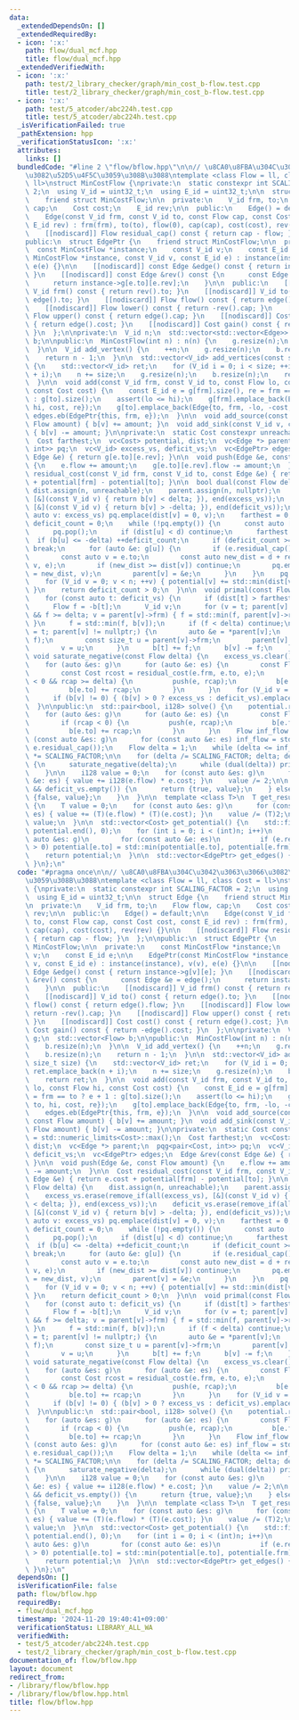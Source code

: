 ```yaml
---
data:
  _extendedDependsOn: []
  _extendedRequiredBy:
  - icon: ':x:'
    path: flow/dual_mcf.hpp
    title: flow/dual_mcf.hpp
  _extendedVerifiedWith:
  - icon: ':x:'
    path: test/2_library_checker/graph/min_cost_b-flow.test.cpp
    title: test/2_library_checker/graph/min_cost_b-flow.test.cpp
  - icon: ':x:'
    path: test/5_atcoder/abc224h.test.cpp
    title: test/5_atcoder/abc224h.test.cpp
  _isVerificationFailed: true
  _pathExtension: hpp
  _verificationStatusIcon: ':x:'
  attributes:
    links: []
  bundledCode: "#line 2 \"flow/bflow.hpp\"\n\n// \u8CA0\u8FBA\u304C\u3042\u3063\u3066\
    \u3082\u52D5\u4F5C\u3059\u308B\u3088\ntemplate <class Flow = ll, class Cost =\
    \ ll>\nstruct MinCostFlow {\nprivate:\n  static constexpr int SCALING_FACTOR =\
    \ 2;\n  using V_id = uint32_t;\n  using E_id = uint32_t;\n\n  struct Edge {\n\
    \    friend struct MinCostFlow;\n\n  private:\n    V_id frm, to;\n    Flow flow,\
    \ cap;\n    Cost cost;\n    E_id rev;\n\n  public:\n    Edge() = default;\n\n\
    \    Edge(const V_id frm, const V_id to, const Flow cap, const Cost cost, const\
    \ E_id rev) : frm(frm), to(to), flow(0), cap(cap), cost(cost), rev(rev) {}\n\n\
    \    [[nodiscard]] Flow residual_cap() const { return cap - flow; }\n  };\n\n\
    public:\n  struct EdgePtr {\n    friend struct MinCostFlow;\n\n  private:\n  \
    \  const MinCostFlow *instance;\n    const V_id v;\n    const E_id e;\n\n    EdgePtr(const\
    \ MinCostFlow *instance, const V_id v, const E_id e) : instance(instance), v(v),\
    \ e(e) {}\n\n    [[nodiscard]] const Edge &edge() const { return instance->g[v][e];\
    \ }\n    [[nodiscard]] const Edge &rev() const {\n      const Edge &e = edge();\n\
    \      return instance->g[e.to][e.rev];\n    }\n\n  public:\n    [[nodiscard]]\
    \ V_id frm() const { return rev().to; }\n    [[nodiscard]] V_id to() const { return\
    \ edge().to; }\n    [[nodiscard]] Flow flow() const { return edge().flow; }\n\
    \    [[nodiscard]] Flow lower() const { return -rev().cap; }\n    [[nodiscard]]\
    \ Flow upper() const { return edge().cap; }\n    [[nodiscard]] Cost cost() const\
    \ { return edge().cost; }\n    [[nodiscard]] Cost gain() const { return -edge().cost;\
    \ }\n  };\n\nprivate:\n  V_id n;\n  std::vector<std::vector<Edge>> g;\n  std::vector<Flow>\
    \ b;\n\npublic:\n  MinCostFlow(int n) : n(n) {\n    g.resize(n);\n    b.resize(n);\n\
    \  }\n\n  V_id add_vertex() {\n    ++n;\n    g.resize(n);\n    b.resize(n);\n\
    \    return n - 1;\n  }\n\n  std::vector<V_id> add_vertices(const size_t size)\
    \ {\n    std::vector<V_id> ret;\n    for (V_id i = 0; i < size; ++i) ret.emplace_back(n\
    \ + i);\n    n += size;\n    g.resize(n);\n    b.resize(n);\n    return ret;\n\
    \  }\n\n  void add(const V_id frm, const V_id to, const Flow lo, const Flow hi,\
    \ const Cost cost) {\n    const E_id e = g[frm].size(), re = frm == to ? e + 1\
    \ : g[to].size();\n    assert(lo <= hi);\n    g[frm].emplace_back(Edge{frm, to,\
    \ hi, cost, re});\n    g[to].emplace_back(Edge{to, frm, -lo, -cost, e});\n   \
    \ edges.eb(EdgePtr{this, frm, e});\n  }\n\n  void add_source(const V_id v, const\
    \ Flow amount) { b[v] += amount; }\n  void add_sink(const V_id v, const Flow amount)\
    \ { b[v] -= amount; }\n\nprivate:\n  static Cost constexpr unreachable = std::numeric_limits<Cost>::max();\n\
    \  Cost farthest;\n  vc<Cost> potential, dist;\n  vc<Edge *> parent;\n  pqg<pair<Cost,\
    \ int>> pq;\n  vc<V_id> excess_vs, deficit_vs;\n  vc<EdgePtr> edges;\n  Edge &rev(const\
    \ Edge &e) { return g[e.to][e.rev]; }\n\n  void push(Edge &e, const Flow amount)\
    \ {\n    e.flow += amount;\n    g[e.to][e.rev].flow -= amount;\n  }\n\n  Cost\
    \ residual_cost(const V_id frm, const V_id to, const Edge &e) { return e.cost\
    \ + potential[frm] - potential[to]; }\n\n  bool dual(const Flow delta) {\n   \
    \ dist.assign(n, unreachable);\n    parent.assign(n, nullptr);\n    excess_vs.erase(remove_if(all(excess_vs),\
    \ [&](const V_id v) { return b[v] < delta; }), end(excess_vs));\n    deficit_vs.erase(remove_if(all(deficit_vs),\
    \ [&](const V_id v) { return b[v] > -delta; }), end(deficit_vs));\n    for (const\
    \ auto v: excess_vs) pq.emplace(dist[v] = 0, v);\n    farthest = 0;\n    size_t\
    \ deficit_count = 0;\n    while (!pq.empty()) {\n      const auto [d, u] = pq.top();\n\
    \      pq.pop();\n      if (dist[u] < d) continue;\n      farthest = d;\n    \
    \  if (b[u] <= -delta) ++deficit_count;\n      if (deficit_count >= deficit_vs.size())\
    \ break;\n      for (auto &e: g[u]) {\n        if (e.residual_cap() < delta) continue;\n\
    \        const auto v = e.to;\n        const auto new_dist = d + residual_cost(u,\
    \ v, e);\n        if (new_dist >= dist[v]) continue;\n        pq.emplace(dist[v]\
    \ = new_dist, v);\n        parent[v] = &e;\n      }\n    }\n    pq = decltype(pq)();\n\
    \    for (V_id v = 0; v < n; ++v) { potential[v] += std::min(dist[v], farthest);\
    \ }\n    return deficit_count > 0;\n  }\n\n  void primal(const Flow delta) {\n\
    \    for (const auto t: deficit_vs) {\n      if (dist[t] > farthest) continue;\n\
    \      Flow f = -b[t];\n      V_id v;\n      for (v = t; parent[v] != nullptr\
    \ && f >= delta; v = parent[v]->frm) { f = std::min(f, parent[v]->residual_cap());\
    \ }\n      f = std::min(f, b[v]);\n      if (f < delta) continue;\n      for (v\
    \ = t; parent[v] != nullptr;) {\n        auto &e = *parent[v];\n        push(e,\
    \ f);\n        const size_t u = parent[v]->frm;\n        parent[v] = nullptr;\n\
    \        v = u;\n      }\n      b[t] += f;\n      b[v] -= f;\n    }\n  }\n\n \
    \ void saturate_negative(const Flow delta) {\n    excess_vs.clear();\n    deficit_vs.clear();\n\
    \    for (auto &es: g)\n      for (auto &e: es) {\n        const Flow rcap = e.residual_cap();\n\
    \        const Cost rcost = residual_cost(e.frm, e.to, e);\n        if (rcost\
    \ < 0 && rcap >= delta) {\n          push(e, rcap);\n          b[e.frm] -= rcap;\n\
    \          b[e.to] += rcap;\n        }\n      }\n    for (V_id v = 0; v < n; ++v)\n\
    \      if (b[v] != 0) { (b[v] > 0 ? excess_vs : deficit_vs).emplace_back(v); }\n\
    \  }\n\npublic:\n  std::pair<bool, i128> solve() {\n    potential.resize(n);\n\
    \    for (auto &es: g)\n      for (auto &e: es) {\n        const Flow rcap = e.residual_cap();\n\
    \        if (rcap < 0) {\n          push(e, rcap);\n          b[e.frm] -= rcap;\n\
    \          b[e.to] += rcap;\n        }\n      }\n    Flow inf_flow = 1;\n    for\
    \ (const auto &es: g)\n      for (const auto &e: es) inf_flow = std::max(inf_flow,\
    \ e.residual_cap());\n    Flow delta = 1;\n    while (delta <= inf_flow) delta\
    \ *= SCALING_FACTOR;\n\n    for (delta /= SCALING_FACTOR; delta; delta /= SCALING_FACTOR)\
    \ {\n      saturate_negative(delta);\n      while (dual(delta)) primal(delta);\n\
    \    }\n\n    i128 value = 0;\n    for (const auto &es: g)\n      for (const auto\
    \ &e: es) { value += i128(e.flow) * e.cost; }\n    value /= 2;\n\n    if (excess_vs.empty()\
    \ && deficit_vs.empty()) {\n      return {true, value};\n    } else {\n      return\
    \ {false, value};\n    }\n  }\n\n  template <class T>\n  T get_result_value()\
    \ {\n    T value = 0;\n    for (const auto &es: g)\n      for (const auto &e:\
    \ es) { value += (T)(e.flow) * (T)(e.cost); }\n    value /= (T)2;\n    return\
    \ value;\n  }\n\n  std::vector<Cost> get_potential() {\n    std::fill(potential.begin(),\
    \ potential.end(), 0);\n    for (int i = 0; i < (int)n; i++)\n      for (const\
    \ auto &es: g)\n        for (const auto &e: es)\n          if (e.residual_cap()\
    \ > 0) potential[e.to] = std::min(potential[e.to], potential[e.frm] + e.cost);\n\
    \    return potential;\n  }\n\n  std::vector<EdgePtr> get_edges() { return edges;\
    \ }\n};\n"
  code: "#pragma once\n\n// \u8CA0\u8FBA\u304C\u3042\u3063\u3066\u3082\u52D5\u4F5C\
    \u3059\u308B\u3088\ntemplate <class Flow = ll, class Cost = ll>\nstruct MinCostFlow\
    \ {\nprivate:\n  static constexpr int SCALING_FACTOR = 2;\n  using V_id = uint32_t;\n\
    \  using E_id = uint32_t;\n\n  struct Edge {\n    friend struct MinCostFlow;\n\
    \n  private:\n    V_id frm, to;\n    Flow flow, cap;\n    Cost cost;\n    E_id\
    \ rev;\n\n  public:\n    Edge() = default;\n\n    Edge(const V_id frm, const V_id\
    \ to, const Flow cap, const Cost cost, const E_id rev) : frm(frm), to(to), flow(0),\
    \ cap(cap), cost(cost), rev(rev) {}\n\n    [[nodiscard]] Flow residual_cap() const\
    \ { return cap - flow; }\n  };\n\npublic:\n  struct EdgePtr {\n    friend struct\
    \ MinCostFlow;\n\n  private:\n    const MinCostFlow *instance;\n    const V_id\
    \ v;\n    const E_id e;\n\n    EdgePtr(const MinCostFlow *instance, const V_id\
    \ v, const E_id e) : instance(instance), v(v), e(e) {}\n\n    [[nodiscard]] const\
    \ Edge &edge() const { return instance->g[v][e]; }\n    [[nodiscard]] const Edge\
    \ &rev() const {\n      const Edge &e = edge();\n      return instance->g[e.to][e.rev];\n\
    \    }\n\n  public:\n    [[nodiscard]] V_id frm() const { return rev().to; }\n\
    \    [[nodiscard]] V_id to() const { return edge().to; }\n    [[nodiscard]] Flow\
    \ flow() const { return edge().flow; }\n    [[nodiscard]] Flow lower() const {\
    \ return -rev().cap; }\n    [[nodiscard]] Flow upper() const { return edge().cap;\
    \ }\n    [[nodiscard]] Cost cost() const { return edge().cost; }\n    [[nodiscard]]\
    \ Cost gain() const { return -edge().cost; }\n  };\n\nprivate:\n  V_id n;\n  std::vector<std::vector<Edge>>\
    \ g;\n  std::vector<Flow> b;\n\npublic:\n  MinCostFlow(int n) : n(n) {\n    g.resize(n);\n\
    \    b.resize(n);\n  }\n\n  V_id add_vertex() {\n    ++n;\n    g.resize(n);\n\
    \    b.resize(n);\n    return n - 1;\n  }\n\n  std::vector<V_id> add_vertices(const\
    \ size_t size) {\n    std::vector<V_id> ret;\n    for (V_id i = 0; i < size; ++i)\
    \ ret.emplace_back(n + i);\n    n += size;\n    g.resize(n);\n    b.resize(n);\n\
    \    return ret;\n  }\n\n  void add(const V_id frm, const V_id to, const Flow\
    \ lo, const Flow hi, const Cost cost) {\n    const E_id e = g[frm].size(), re\
    \ = frm == to ? e + 1 : g[to].size();\n    assert(lo <= hi);\n    g[frm].emplace_back(Edge{frm,\
    \ to, hi, cost, re});\n    g[to].emplace_back(Edge{to, frm, -lo, -cost, e});\n\
    \    edges.eb(EdgePtr{this, frm, e});\n  }\n\n  void add_source(const V_id v,\
    \ const Flow amount) { b[v] += amount; }\n  void add_sink(const V_id v, const\
    \ Flow amount) { b[v] -= amount; }\n\nprivate:\n  static Cost constexpr unreachable\
    \ = std::numeric_limits<Cost>::max();\n  Cost farthest;\n  vc<Cost> potential,\
    \ dist;\n  vc<Edge *> parent;\n  pqg<pair<Cost, int>> pq;\n  vc<V_id> excess_vs,\
    \ deficit_vs;\n  vc<EdgePtr> edges;\n  Edge &rev(const Edge &e) { return g[e.to][e.rev];\
    \ }\n\n  void push(Edge &e, const Flow amount) {\n    e.flow += amount;\n    g[e.to][e.rev].flow\
    \ -= amount;\n  }\n\n  Cost residual_cost(const V_id frm, const V_id to, const\
    \ Edge &e) { return e.cost + potential[frm] - potential[to]; }\n\n  bool dual(const\
    \ Flow delta) {\n    dist.assign(n, unreachable);\n    parent.assign(n, nullptr);\n\
    \    excess_vs.erase(remove_if(all(excess_vs), [&](const V_id v) { return b[v]\
    \ < delta; }), end(excess_vs));\n    deficit_vs.erase(remove_if(all(deficit_vs),\
    \ [&](const V_id v) { return b[v] > -delta; }), end(deficit_vs));\n    for (const\
    \ auto v: excess_vs) pq.emplace(dist[v] = 0, v);\n    farthest = 0;\n    size_t\
    \ deficit_count = 0;\n    while (!pq.empty()) {\n      const auto [d, u] = pq.top();\n\
    \      pq.pop();\n      if (dist[u] < d) continue;\n      farthest = d;\n    \
    \  if (b[u] <= -delta) ++deficit_count;\n      if (deficit_count >= deficit_vs.size())\
    \ break;\n      for (auto &e: g[u]) {\n        if (e.residual_cap() < delta) continue;\n\
    \        const auto v = e.to;\n        const auto new_dist = d + residual_cost(u,\
    \ v, e);\n        if (new_dist >= dist[v]) continue;\n        pq.emplace(dist[v]\
    \ = new_dist, v);\n        parent[v] = &e;\n      }\n    }\n    pq = decltype(pq)();\n\
    \    for (V_id v = 0; v < n; ++v) { potential[v] += std::min(dist[v], farthest);\
    \ }\n    return deficit_count > 0;\n  }\n\n  void primal(const Flow delta) {\n\
    \    for (const auto t: deficit_vs) {\n      if (dist[t] > farthest) continue;\n\
    \      Flow f = -b[t];\n      V_id v;\n      for (v = t; parent[v] != nullptr\
    \ && f >= delta; v = parent[v]->frm) { f = std::min(f, parent[v]->residual_cap());\
    \ }\n      f = std::min(f, b[v]);\n      if (f < delta) continue;\n      for (v\
    \ = t; parent[v] != nullptr;) {\n        auto &e = *parent[v];\n        push(e,\
    \ f);\n        const size_t u = parent[v]->frm;\n        parent[v] = nullptr;\n\
    \        v = u;\n      }\n      b[t] += f;\n      b[v] -= f;\n    }\n  }\n\n \
    \ void saturate_negative(const Flow delta) {\n    excess_vs.clear();\n    deficit_vs.clear();\n\
    \    for (auto &es: g)\n      for (auto &e: es) {\n        const Flow rcap = e.residual_cap();\n\
    \        const Cost rcost = residual_cost(e.frm, e.to, e);\n        if (rcost\
    \ < 0 && rcap >= delta) {\n          push(e, rcap);\n          b[e.frm] -= rcap;\n\
    \          b[e.to] += rcap;\n        }\n      }\n    for (V_id v = 0; v < n; ++v)\n\
    \      if (b[v] != 0) { (b[v] > 0 ? excess_vs : deficit_vs).emplace_back(v); }\n\
    \  }\n\npublic:\n  std::pair<bool, i128> solve() {\n    potential.resize(n);\n\
    \    for (auto &es: g)\n      for (auto &e: es) {\n        const Flow rcap = e.residual_cap();\n\
    \        if (rcap < 0) {\n          push(e, rcap);\n          b[e.frm] -= rcap;\n\
    \          b[e.to] += rcap;\n        }\n      }\n    Flow inf_flow = 1;\n    for\
    \ (const auto &es: g)\n      for (const auto &e: es) inf_flow = std::max(inf_flow,\
    \ e.residual_cap());\n    Flow delta = 1;\n    while (delta <= inf_flow) delta\
    \ *= SCALING_FACTOR;\n\n    for (delta /= SCALING_FACTOR; delta; delta /= SCALING_FACTOR)\
    \ {\n      saturate_negative(delta);\n      while (dual(delta)) primal(delta);\n\
    \    }\n\n    i128 value = 0;\n    for (const auto &es: g)\n      for (const auto\
    \ &e: es) { value += i128(e.flow) * e.cost; }\n    value /= 2;\n\n    if (excess_vs.empty()\
    \ && deficit_vs.empty()) {\n      return {true, value};\n    } else {\n      return\
    \ {false, value};\n    }\n  }\n\n  template <class T>\n  T get_result_value()\
    \ {\n    T value = 0;\n    for (const auto &es: g)\n      for (const auto &e:\
    \ es) { value += (T)(e.flow) * (T)(e.cost); }\n    value /= (T)2;\n    return\
    \ value;\n  }\n\n  std::vector<Cost> get_potential() {\n    std::fill(potential.begin(),\
    \ potential.end(), 0);\n    for (int i = 0; i < (int)n; i++)\n      for (const\
    \ auto &es: g)\n        for (const auto &e: es)\n          if (e.residual_cap()\
    \ > 0) potential[e.to] = std::min(potential[e.to], potential[e.frm] + e.cost);\n\
    \    return potential;\n  }\n\n  std::vector<EdgePtr> get_edges() { return edges;\
    \ }\n};\n"
  dependsOn: []
  isVerificationFile: false
  path: flow/bflow.hpp
  requiredBy:
  - flow/dual_mcf.hpp
  timestamp: '2024-11-20 19:40:41+09:00'
  verificationStatus: LIBRARY_ALL_WA
  verifiedWith:
  - test/5_atcoder/abc224h.test.cpp
  - test/2_library_checker/graph/min_cost_b-flow.test.cpp
documentation_of: flow/bflow.hpp
layout: document
redirect_from:
- /library/flow/bflow.hpp
- /library/flow/bflow.hpp.html
title: flow/bflow.hpp
---
```

